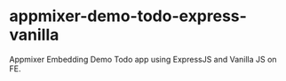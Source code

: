 # appmixer-demo-todo-express-vanilla
Appmixer Embedding Demo Todo app using ExpressJS and Vanilla JS on FE.

